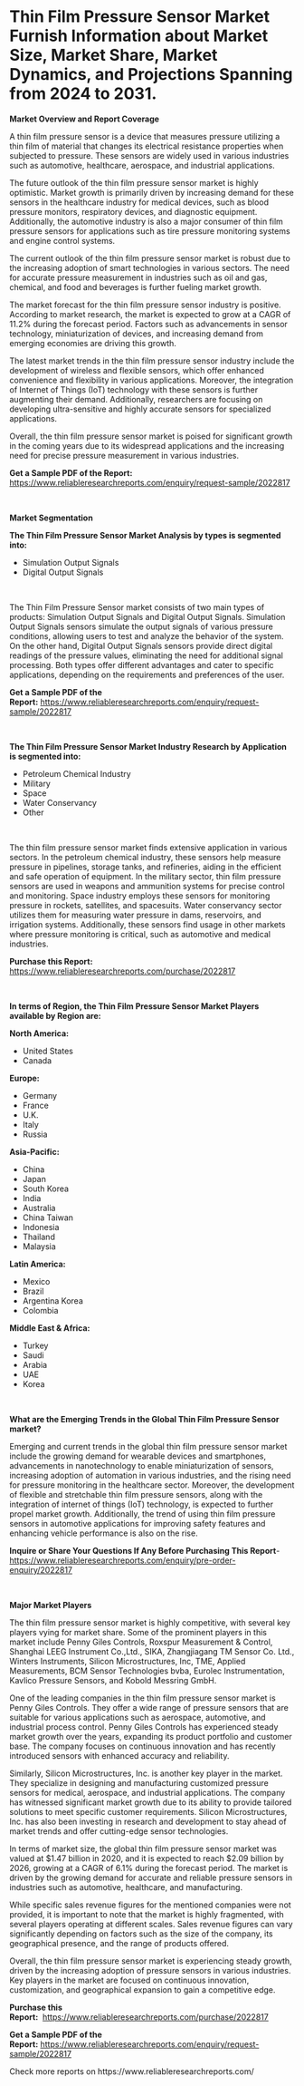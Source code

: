 <p><h1>Thin Film Pressure Sensor Market Furnish Information about Market Size, Market Share, Market Dynamics, and Projections Spanning from 2024 to 2031.</h1></p><p><strong>Market Overview and Report Coverage</strong></p>
<p><p>A thin film pressure sensor is a device that measures pressure utilizing a thin film of material that changes its electrical resistance properties when subjected to pressure. These sensors are widely used in various industries such as automotive, healthcare, aerospace, and industrial applications.</p><p>The future outlook of the thin film pressure sensor market is highly optimistic. Market growth is primarily driven by increasing demand for these sensors in the healthcare industry for medical devices, such as blood pressure monitors, respiratory devices, and diagnostic equipment. Additionally, the automotive industry is also a major consumer of thin film pressure sensors for applications such as tire pressure monitoring systems and engine control systems.</p><p>The current outlook of the thin film pressure sensor market is robust due to the increasing adoption of smart technologies in various sectors. The need for accurate pressure measurement in industries such as oil and gas, chemical, and food and beverages is further fueling market growth.</p><p>The market forecast for the thin film pressure sensor industry is positive. According to market research, the market is expected to grow at a CAGR of 11.2% during the forecast period. Factors such as advancements in sensor technology, miniaturization of devices, and increasing demand from emerging economies are driving this growth.</p><p>The latest market trends in the thin film pressure sensor industry include the development of wireless and flexible sensors, which offer enhanced convenience and flexibility in various applications. Moreover, the integration of Internet of Things (IoT) technology with these sensors is further augmenting their demand. Additionally, researchers are focusing on developing ultra-sensitive and highly accurate sensors for specialized applications.</p><p>Overall, the thin film pressure sensor market is poised for significant growth in the coming years due to its widespread applications and the increasing need for precise pressure measurement in various industries.</p></p>
<p><strong>Get a Sample PDF of the Report:</strong> <a href="https://www.reliableresearchreports.com/enquiry/request-sample/2022817">https://www.reliableresearchreports.com/enquiry/request-sample/2022817</a></p>
<p>&nbsp;</p>
<p><strong>Market Segmentation</strong></p>
<p><strong>The Thin Film Pressure Sensor Market Analysis by types is segmented into:</strong></p>
<p><ul><li>Simulation Output Signals</li><li>Digital Output Signals</li></ul></p>
<p>&nbsp;</p>
<p><p>The Thin Film Pressure Sensor market consists of two main types of products: Simulation Output Signals and Digital Output Signals. Simulation Output Signals sensors simulate the output signals of various pressure conditions, allowing users to test and analyze the behavior of the system. On the other hand, Digital Output Signals sensors provide direct digital readings of the pressure values, eliminating the need for additional signal processing. Both types offer different advantages and cater to specific applications, depending on the requirements and preferences of the user.</p></p>
<p><strong>Get a Sample PDF of the Report:</strong>&nbsp;<a href="https://www.reliableresearchreports.com/enquiry/request-sample/2022817">https://www.reliableresearchreports.com/enquiry/request-sample/2022817</a></p>
<p>&nbsp;</p>
<p><strong>The Thin Film Pressure Sensor Market Industry Research by Application is segmented into:</strong></p>
<p><ul><li>Petroleum Chemical Industry</li><li>Military</li><li>Space</li><li>Water Conservancy</li><li>Other</li></ul></p>
<p>&nbsp;</p>
<p><p>The thin film pressure sensor market finds extensive application in various sectors. In the petroleum chemical industry, these sensors help measure pressure in pipelines, storage tanks, and refineries, aiding in the efficient and safe operation of equipment. In the military sector, thin film pressure sensors are used in weapons and ammunition systems for precise control and monitoring. Space industry employs these sensors for monitoring pressure in rockets, satellites, and spacesuits. Water conservancy sector utilizes them for measuring water pressure in dams, reservoirs, and irrigation systems. Additionally, these sensors find usage in other markets where pressure monitoring is critical, such as automotive and medical industries.</p></p>
<p><strong>Purchase this Report:</strong>&nbsp; <a href="https://www.reliableresearchreports.com/purchase/2022817">https://www.reliableresearchreports.com/purchase/2022817</a></p>
<p>&nbsp;</p>
<p><strong>In terms of Region, the Thin Film Pressure Sensor Market Players available by Region are:</strong></p>
<p>
    <p> <strong> North America: </strong>
        <ul>
            <li>United States</li>
            <li>Canada</li>
        </ul>
        </p> 
    <p> <strong> Europe: </strong>
        <ul>
            <li>Germany</li>
            <li>France</li>
            <li>U.K.</li>
            <li>Italy</li>
            <li>Russia</li>
        </ul>
        </p> 
    <p> <strong> Asia-Pacific: </strong>
        <ul>
            <li>China</li>
            <li>Japan</li>
            <li>South Korea</li>
            <li>India</li>
            <li>Australia</li>
            <li>China Taiwan</li>
            <li>Indonesia</li>
            <li>Thailand</li>
            <li>Malaysia</li>
        </ul>
        </p> 
    <p> <strong> Latin America: </strong>
        <ul>
            <li>Mexico</li>
            <li>Brazil</li>
            <li>Argentina Korea</li>
            <li>Colombia</li>
        </ul>
        </p> 
    <p> <strong> Middle East & Africa: </strong>
        <ul>
            <li>Turkey</li>
            <li>Saudi</li>
            <li>Arabia</li>
            <li>UAE</li>
            <li>Korea</li>
        </ul>
    </p>
    </p>
<p>&nbsp;</p>
<p><strong>What are the Emerging Trends in the Global Thin Film Pressure Sensor market?</strong></p>
<p><p>Emerging and current trends in the global thin film pressure sensor market include the growing demand for wearable devices and smartphones, advancements in nanotechnology to enable miniaturization of sensors, increasing adoption of automation in various industries, and the rising need for pressure monitoring in the healthcare sector. Moreover, the development of flexible and stretchable thin film pressure sensors, along with the integration of internet of things (IoT) technology, is expected to further propel market growth. Additionally, the trend of using thin film pressure sensors in automotive applications for improving safety features and enhancing vehicle performance is also on the rise.</p></p>
<p><strong>Inquire or Share Your Questions If Any Before Purchasing This Report</strong>- <a href="https://www.reliableresearchreports.com/enquiry/pre-order-enquiry/2022817">https://www.reliableresearchreports.com/enquiry/pre-order-enquiry/2022817</a></p>
<p>&nbsp;</p>
<p><strong>Major Market Players</strong></p>
<p><p>The thin film pressure sensor market is highly competitive, with several key players vying for market share. Some of the prominent players in this market include Penny Giles Controls, Roxspur Measurement & Control, Shanghai LEEG Instrument Co.,Ltd., SIKA, Zhangjiagang TM Sensor Co. Ltd., Winters Instruments, Silicon Microstructures, Inc, TME, Applied Measurements, BCM Sensor Technologies bvba, Eurolec Instrumentation, Kavlico Pressure Sensors, and Kobold Messring GmbH.</p><p>One of the leading companies in the thin film pressure sensor market is Penny Giles Controls. They offer a wide range of pressure sensors that are suitable for various applications such as aerospace, automotive, and industrial process control. Penny Giles Controls has experienced steady market growth over the years, expanding its product portfolio and customer base. The company focuses on continuous innovation and has recently introduced sensors with enhanced accuracy and reliability.</p><p>Similarly, Silicon Microstructures, Inc. is another key player in the market. They specialize in designing and manufacturing customized pressure sensors for medical, aerospace, and industrial applications. The company has witnessed significant market growth due to its ability to provide tailored solutions to meet specific customer requirements. Silicon Microstructures, Inc. has also been investing in research and development to stay ahead of market trends and offer cutting-edge sensor technologies.</p><p>In terms of market size, the global thin film pressure sensor market was valued at $1.47 billion in 2020, and it is expected to reach $2.09 billion by 2026, growing at a CAGR of 6.1% during the forecast period. The market is driven by the growing demand for accurate and reliable pressure sensors in industries such as automotive, healthcare, and manufacturing.</p><p>While specific sales revenue figures for the mentioned companies were not provided, it is important to note that the market is highly fragmented, with several players operating at different scales. Sales revenue figures can vary significantly depending on factors such as the size of the company, its geographical presence, and the range of products offered.</p><p>Overall, the thin film pressure sensor market is experiencing steady growth, driven by the increasing adoption of pressure sensors in various industries. Key players in the market are focused on continuous innovation, customization, and geographical expansion to gain a competitive edge.</p></p>
<p><strong>Purchase this Report:</strong>&nbsp;&nbsp;<a href="https://www.reliableresearchreports.com/purchase/2022817">https://www.reliableresearchreports.com/purchase/2022817</a></p>
<p></p>
<p><strong>Get a Sample PDF of the Report:</strong>&nbsp;<a href="https://www.reliableresearchreports.com/enquiry/request-sample/2022817">https://www.reliableresearchreports.com/enquiry/request-sample/2022817</a></p>
<p>Check more reports on https://www.reliableresearchreports.com/</p>